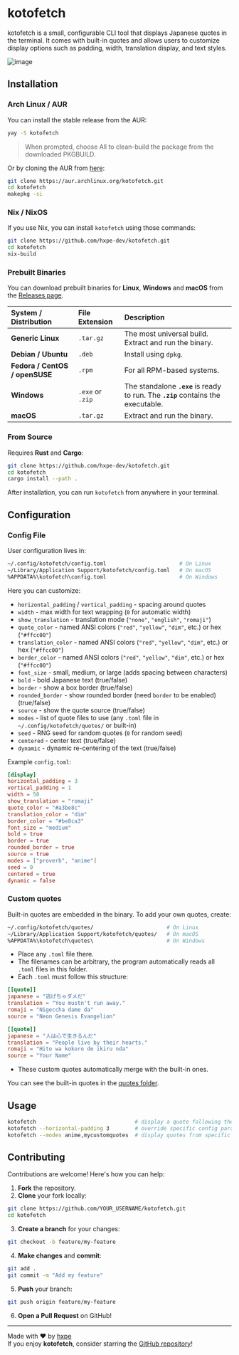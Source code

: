 # kotofetch

kotofetch is a small, configurable CLI tool that displays Japanese quotes in the terminal. It comes with built-in quotes and allows users to customize display options such as padding, width, translation display, and text styles.

![image](./images/demo-01.png)

## Installation

### Arch Linux / AUR
You can install the stable release from the AUR:

```bash
yay -S kotofetch
```

> When prompted, choose All to clean-build the package from the downloaded PKGBUILD.

Or by cloning the AUR from [here](https://aur.archlinux.org/packages/kotofetch):
```bash
git clone https://aur.archlinux.org/kotofetch.git
cd kotofetch
makepkg -si
```

### Nix / NixOS
If you use Nix, you can install `kotofetch` using those commands:
```bash
git clone https://github.com/hxpe-dev/kotofetch.git
cd kotofetch
nix-build
```

### Prebuilt Binaries
You can download prebuilt binaries for **Linux**, **Windows** and **macOS** from the [Releases page](https://github.com/hxpe-dev/kotofetch/releases).

| System / Distribution | File Extension | Description |
|:----------------------|:---------------|:------------|
| **Generic Linux** | `.tar.gz`      | The most universal build. Extract and run the binary. |
| **Debian / Ubuntu** | `.deb`         | Install using `dpkg`. |
| **Fedora / CentOS / openSUSE** | `.rpm`  | For all RPM-based systems. |
| **Windows** | `.exe` or `.zip` | The standalone **`.exe`** is ready to run. The **`.zip`** contains the executable. |
| **macOS** | `.tar.gz`      | Extract and run the binary. |

### From Source
Requires **Rust** and **Cargo**:

```bash
git clone https://github.com/hxpe-dev/kotofetch.git
cd kotofetch
cargo install --path .
```

After installation, you can run `kotofetch` from anywhere in your terminal.

## Configuration

### Config File

User configuration lives in:  
```bash
~/.config/kotofetch/config.toml                       # On Linux
~/Library/Application Support/kotofetch/config.toml   # On macOS
%APPDATA%\kotofetch\config.toml                       # On Windows
```

Here you can customize:
- `horizontal_padding` / `vertical_padding` - spacing around quotes
- `width` - max width for text wrapping (`0` for automatic width)
- `show_translation` - translation mode (`"none"`, `"english"`, `"romaji"`)
- `quote_color` - named ANSI colors (`"red"`, `"yellow"`, `"dim"`, etc.) or hex (`"#ffcc00"`)
- `translation_color` - named ANSI colors (`"red"`, `"yellow"`, `"dim"`, etc.) or hex (`"#ffcc00"`)
- `border_color` - named ANSI colors (`"red"`, `"yellow"`, `"dim"`, etc.) or hex (`"#ffcc00"`)
- `font_size` - small, medium, or large (adds spacing between characters)
- `bold` - bold Japanese text (true/false)
- `border` - show a box border (true/false)
- `rounded_border` - show rounded border (need `border` to be enabled) (true/false)
- `source` - show the quote source (true/false)
- `modes` - list of quote files to use (any `.toml` file in `~/.config/kotofetch/quotes/` or built-in)
- `seed` - RNG seed for random quotes (`0` for random seed)
- `centered` - center text (true/false)
- `dynamic` - dynamic re-centering of the text (true/false)

Example `config.toml`:
```toml
[display]
horizontal_padding = 3
vertical_padding = 1
width = 50
show_translation = "romaji"
quote_color = "#a3be8c"
translation_color = "dim"
border_color = "#be8ca3"
font_size = "medium"
bold = true
border = true
rounded_border = true
source = true
modes = ["proverb", "anime"]
seed = 0
centered = true
dynamic = false
```

### Custom quotes
Built-in quotes are embedded in the binary. To add your own quotes, create:
```bash
~/.config/kotofetch/quotes/                       # On Linux
~/Library/Application Support/kotofetch/quotes/   # On macOS
%APPDATA%\kotofetch\quotes\                       # On Windows
```
- Place any `.toml` file there.
- The filenames can be arbitrary, the program automatically reads all `.toml` files in this folder.
- Each `.toml` must follow this structure:

```toml
[[quote]]
japanese = "逃げちゃダメだ"
translation = "You mustn't run away."
romaji = "Nigeccha dame da"
source = "Neon Genesis Evangelion"

[[quote]]
japanese = "人は心で生きるんだ"
translation = "People live by their hearts."
romaji = "Hito wa kokoro de ikiru nda"
source = "Your Name"
```
- These custom quotes automatically merge with the built-in ones.

You can see the built-in quotes in the [quotes folder](quotes/).

## Usage
```bash
kotofetch                               # display a quote following the config
kotofetch --horizontal-padding 3        # override specific config parameter temporarily
kotofetch --modes anime,mycustomquotes  # display quotes from specific files
```

## Contributing
Contributions are welcome! Here's how you can help:
1. **Fork** the repository.
2. **Clone** your fork locally:
```bash
git clone https://github.com/YOUR_USERNAME/kotofetch.git
cd kotofetch
```
3. **Create a branch** for your changes:
```bash
git checkout -b feature/my-feature
```

4. **Make changes** and **commit**:
```bash
git add .
git commit -m "Add my feature"
```

5. **Push** your branch:
```bash
git push origin feature/my-feature
```

6. **Open a Pull Request** on GitHub!

---

Made with ❤️ by [hxpe](https://github.com/hxpe-dev)  
If you enjoy **kotofetch**, consider starring the [GitHub repository](https://github.com/hxpe-dev/kotofetch)!
